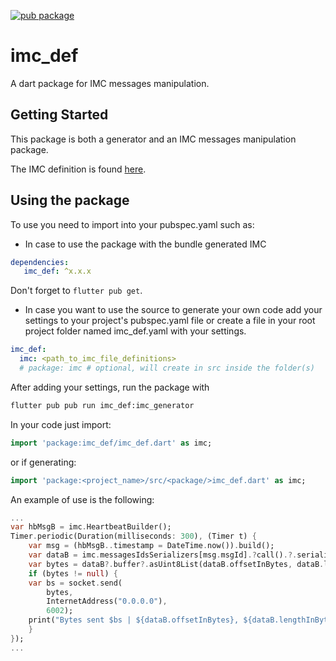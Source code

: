 [![pub package](https://img.shields.io/pub/v/imc_def?color=blue)](https://pub.dev/packages/imc_def)

# imc_def

A dart package for IMC messages manipulation.

## Getting Started

This package is both a generator and an IMC messages manipulation
package.

The IMC definition is found [here](https://github.com/LSTS/imc).

## Using the package

To use you need to import into your pubspec.yaml such as:

- In case to use the package with the bundle generated IMC

```yaml
dependencies:
   imc_def: ^x.x.x
```
Don't forget to `flutter pub get`.

- In case you want to use the source to generate your own code 
add your settings to your project's pubspec.yaml file or create
a file in your root project folder named imc_def.yaml with your settings.
  
```yaml
imc_def:
  imc: <path_to_imc_file_definitions>
  # package: imc # optional, will create in src inside the folder(s)
```

After adding your settings, run the package with

```bash
flutter pub pub run imc_def:imc_generator
```

In your code just import: 

```dart
import 'package:imc_def/imc_def.dart' as imc;
```
or if generating:

```dart
import 'package:<project_name>/src/<package/>imc_def.dart' as imc;
```

An example of use is the following:

```dart
...
var hbMsgB = imc.HeartbeatBuilder();
Timer.periodic(Duration(milliseconds: 300), (Timer t) {
    var msg = (hbMsgB..timestamp = DateTime.now()).build();
    var dataB = imc.messagesIdsSerializers[msg.msgId].?call().?.serialize(msg);
    var bytes = dataB?.buffer?.asUint8List(dataB.offsetInBytes, dataB.lengthInBytes);
    if (bytes != null) {
    var bs = socket.send(
        bytes,
        InternetAddress("0.0.0.0"),
        6002);
    print("Bytes sent $bs | ${dataB.offsetInBytes}, ${dataB.lengthInBytes}");
    }
});
...
```
